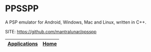# PPSSPP

 A PSP emulator for Android, Windows, Mac and Linux, written in C++.

 SITE: https://github.com/mantralunar/ppsspp

 | [Applications](https://portable-linux-apps.github.io/apps.html) | [Home](https://portable-linux-apps.github.io)
 | --- | --- |
